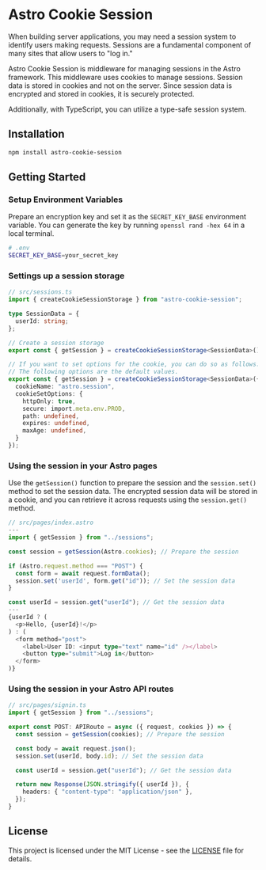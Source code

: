 # Astro Cookie Session

When building server applications, you may need a session system to identify users making requests. Sessions are a fundamental component of many sites that allow users to "log in."

Astro Cookie Session is middleware for managing sessions in the Astro framework. This middleware uses cookies to manage sessions. Session data is stored in cookies and not on the server. Since session data is encrypted and stored in cookies, it is securely protected.

Additionally, with TypeScript, you can utilize a type-safe session system.

## Installation

```bash
npm install astro-cookie-session
```

## Getting Started

### Setup Environment Variables

Prepare an encryption key and set it as the `SECRET_KEY_BASE` environment variable. You can generate the key by running `openssl rand -hex 64` in a local terminal.

```sh
# .env
SECRET_KEY_BASE=your_secret_key
```

### Settings up a session storage

```typescript
// src/sessions.ts
import { createCookieSessionStorage } from "astro-cookie-session";

type SessionData = {
  userId: string;
};

// Create a session storage
export const { getSession } = createCookieSessionStorage<SessionData>();

// If you want to set options for the cookie, you can do so as follows:
// The following options are the default values.
export const { getSession } = createCookieSessionStorage<SessionData>({
  cookieName: "astro.session",
  cookieSetOptions: {
    httpOnly: true,
    secure: import.meta.env.PROD,
    path: undefined,
    expires: undefined,
    maxAge: undefined,
  }
});
```

### Using the session in your Astro pages

Use the `getSession()` function to prepare the session and the `session.set()` method to set the session data. The encrypted session data will be stored in a cookie, and you can retrieve it across requests using the `session.get()` method.

```typescript
// src/pages/index.astro
---
import { getSession } from "../sessions";

const session = getSession(Astro.cookies); // Prepare the session

if (Astro.request.method === "POST") {
  const form = await request.formData();
  session.set('userId', form.get("id")); // Set the session data
}

const userId = session.get("userId"); // Get the session data
---
{userId ? (
  <p>Hello, {userId}!</p>
) : (
  <form method="post">
    <label>User ID: <input type="text" name="id" /></label>
    <button type="submit">Log in</button>
  </form>
)}
```

### Using the session in your Astro API routes

```typescript
// src/pages/signin.ts
import { getSession } from "../sessions";

export const POST: APIRoute = async ({ request, cookies }) => {
  const session = getSession(cookies); // Prepare the session

  const body = await request.json();
  session.set(userId, body.id); // Set the session data

  const userId = session.get("userId"); // Get the session data

  return new Response(JSON.stringify({ userId }), {
    headers: { "content-type": "application/json" },
  });
}
```

## License

This project is licensed under the MIT License - see the [LICENSE](LICENSE) file for details.
